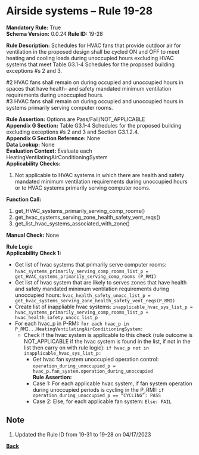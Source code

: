 # Airside systems – Rule 19-28 
**Mandatory Rule:** True  
**Schema Version:** 0.0.24
**Rule ID:** 19-28    
 
**Rule Description:** Schedules for HVAC fans that provide outdoor air for ventilation in the proposed design shall be cycled ON and OFF to meet heating and cooling loads during unoccupied hours excluding HVAC systems that meet Table G3.1-4 Schedules for the proposed building exceptions #s 2 and 3.  

#2 HVAC fans shall remain on during occupied and unoccupied hours in spaces that have health- and safety mandated minimum ventilation requirements during unoccupied hours.  
#3 HVAC fans shall remain on during occupied and unoccupied hours in systems primarily serving computer rooms.  

**Rule Assertion:** Options are Pass/Fail/NOT_APPLICABLE                                             
**Appendix G Section:** Table G3.1-4 Schedules for the proposed building excluding exceptions #s 2 and 3 and Section G3.1.2.4.  
**Appendix G Section Reference:** None  
**Data Lookup:** None  
**Evaluation Context:** Evaluate each HeatingVentilatingAirConditioningSystem  
**Applicability Checks:**  

1. Not applicable to HVAC systems in which there are health and safety mandated minimum ventilation requirements during unoccupied hours or to HVAC systems primarily serving computer rooms.
 
**Function Call:** 

1. get_HVAC_systems_primarily_serving_comp_rooms()
2. get_hvac_systems_serving_zone_health_safety_vent_reqs()
3. get_list_hvac_systems_associated_with_zone()  

**Manual Check:** None 

**Rule Logic**  
**Applicability Check 1:** 
- Get list of hvac systems that primarily serve computer rooms: `hvac_systems_primarily_serving_comp_rooms_list_p = get_HVAC_systems_primarily_serving_comp_rooms (P_RMI)`
- Get list of hvac system that are likely to serves zones that have health and safety mandated minimum ventilation requirements during unoccupied hours: `hvac_health_safety_unocc_list_p = get_hvac_systems_serving_zone_health_safety_vent_reqs(P_RMI)`
- Create list of inappliable hvac systems: `inapplicable_hvac_sys_list_p = hvac_systems_primarily_serving_comp_rooms_list_p + hvac_health_safety_unocc_list_p`           
- For each hvac_p in P-RMI: `for each hvac_p in P_RMI...HeatingVentilatingAirConditioningSystem:`                         
    - Check if the hvac system is applicable to this check (rule outcome is NOT_APPLICABLE if the hvac system is found in the list, if not in the list then carry on with rule logic): `if hvac_p not in inapplicable_hvac_sys_list_p:`
        - Get hvac fan system unoccupied operation control: `operation_during_unoccupied_p = hvac_p.fan_system.operation_during_unoccupied`  
        **Rule Assertion:**
        - Case 1: For each applicable hvac system, if fan system operation during unoccupied periods is cycling in the P_RMI: `if operation_during_unoccupied_p == “CYCLING”: PASS`
        - Case 2: Else, for each applicable fan system: `Else: FAIL`  

## Note
1. Updated the Rule ID from 19-31 to 19-28 on 04/17/2023

**[Back](../_toc.md)**
